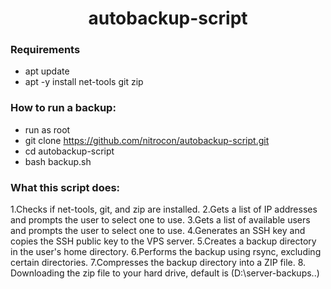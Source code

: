 <h1 align="center"> autobackup-script </h1>

<h3 align="left"> Requirements </h3>

* apt update
* apt -y install net-tools git zip

<h3 align="left"> How to run a backup: </h3>

* run as root
* git clone https://github.com/nitrocon/autobackup-script.git
* cd autobackup-script
* bash backup.sh

<h3 align="left"> What this script does: </h3>

1.Checks if net-tools, git, and zip are installed.
2.Gets a list of IP addresses and prompts the user to select one to use.
3.Gets a list of available users and prompts the user to select one to use.
4.Generates an SSH key and copies the SSH public key to the VPS server.
5.Creates a backup directory in the user's home directory.
6.Performs the backup using rsync, excluding certain directories.
7.Compresses the backup directory into a ZIP file.
8. Downloading the zip file to your hard drive, default is (D:\server-backups..)
